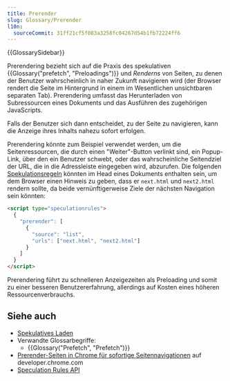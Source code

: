 ```yaml
---
title: Prerender
slug: Glossary/Prerender
l10n:
  sourceCommit: 31ff21cf5f083a3258fc04267d54b1fb72224ff6
---
```


{{GlossarySidebar}}

Prerendering bezieht sich auf die Praxis des spekulativen {{Glossary("prefetch", "Preloadings")}} und _Renderns_ von Seiten, zu denen der Benutzer wahrscheinlich in naher Zukunft navigieren wird (der Browser rendert die Seite im Hintergrund in einem im Wesentlichen unsichtbaren separaten Tab). Prerendering umfasst das Herunterladen von Subressourcen eines Dokuments und das Ausführen des zugehörigen JavaScripts.

Falls der Benutzer sich dann entscheidet, zu der Seite zu navigieren, kann die Anzeige ihres Inhalts nahezu sofort erfolgen.

Prerendering könnte zum Beispiel verwendet werden, um die Seitenressourcen, die durch einen "Weiter"-Button verlinkt sind, ein Popup-Link, über den ein Benutzer schwebt, oder das wahrscheinliche Seitendziel der URL, die in die Adressleiste eingegeben wird, abzurufen. Die folgenden [Spekulationsregeln](/de/docs/Web/API/Speculation_Rules_API) könnten im Head eines Dokuments enthalten sein, um dem Browser einen Hinweis zu geben, dass er `next.html` und `next2.html` rendern sollte, da beide vernünftigerweise Ziele der nächsten Navigation sein könnten:

```html
<script type="speculationrules">
  {
    "prerender": [
      {
        "source": "list",
        "urls": ["next.html", "next2.html"]
      }
    ]
  }
</script>
```

Prerendering führt zu schnelleren Anzeigezeiten als Preloading und somit zu einer besseren Benutzererfahrung, allerdings auf Kosten eines höheren Ressourcenverbrauchs.

## Siehe auch

- [Spekulatives Laden](/de/docs/Web/Performance/Guides/Speculative_loading)
- Verwandte Glossarbegriffe:
  - {{Glossary("Prefetch", "Prefetch")}}
- [Prerender-Seiten in Chrome für sofortige Seitennavigationen](https://developer.chrome.com/docs/web-platform/prerender-pages#prerendering-from-the-address-bar) auf developer.chrome.com
- [Speculation Rules API](/de/docs/Web/API/Speculation_Rules_API)
